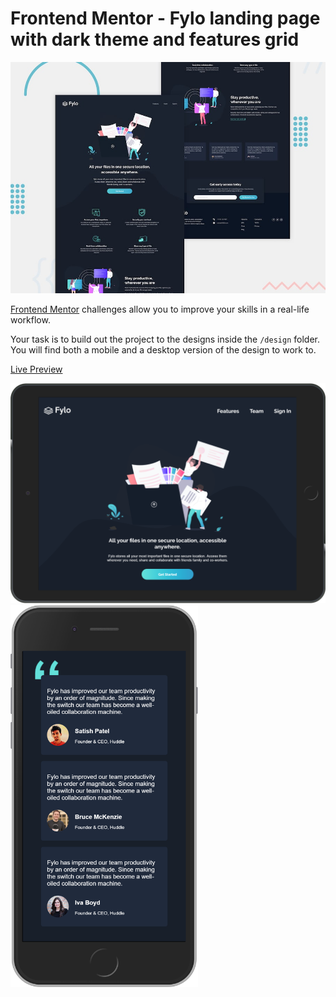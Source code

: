 # Frontend Mentor - Fylo landing page with dark theme and features grid

![Design preview for the Fylo landing page with dark theme and features grid challenge](./design/desktop-preview.jpg)

[Frontend Mentor](https://www.frontendmentor.io) challenges allow you to improve your skills in a real-life workflow.

Your task is to build out the project to the designs inside the `/design` folder. You will find both a mobile and a desktop version of the design to work to. 

[Live Preview](https://iris-anghel.github.io/Frontendmentor-Fylo-Landing-Page/)

<img src="./images/ipad.png" width="700px"/>

<img src="./images/iphone.png" width="300px"/>

